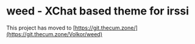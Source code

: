 # weed - XChat based theme for irssi

This project has moved to [https://git.thecum.zone/](https://git.thecum.zone/Volkor/weed)
